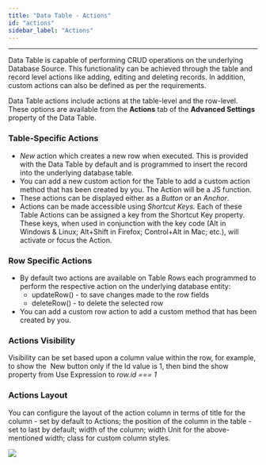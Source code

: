 ```yaml
---
title: "Data Table - Actions"
id: "actions"
sidebar_label: "Actions"
---
```

---
Data Table is capable of performing CRUD operations on the underlying Database Source. This functionality can be achieved through the table and record level actions like adding, editing and deleting records. In addition, custom actions can also be defined as per the requirements.

Data Table actions include actions at the table-level and the row-level. These options are available from the **Actions** tab of the **Advanced Settings** property of the Data Table.

### Table-Specific Actions

- _New_ action which creates a new row when executed. This is provided with the Data Table by default and is programmed to insert the record into the underlying database table.
- You can add a new custom action for the Table to add a custom action method that has been created by you. The Action will be a JS function.
- These actions can be displayed either as a _Button_ or an _Anchor_.
- Actions can be made accessible using _Shortcut Keys._ Each of these Table Actions can be assigned a key from the Shortcut Key property. These keys, when used in conjunction with the key code (Alt in Windows & Linux; Alt+Shift in Firefox; Control+Alt in Mac; etc.), will activate or focus the Action.

### Row Specific Actions

- By default two actions are available on Table Rows each programmed to perform the respective action on the underlying database entity:
    - updateRow() - to save changes made to the row fields
    - deleteRow() - to delete the selected row
- You can add a custom row action to add a custom method that has been created by you.

### Actions Visibility

Visibility can be set based upon a column value within the row, for example, to show the  New button only if the Id value is 1, then bind the show property from Use Expression to _row.id === 1_

### Actions Layout

You can configure the layout of the action column in terms of title for the column - set by default to Actions; the position of the column in the table - set to last by default; width of the column; width Unit for the above-mentioned width; class for custom column styles.

[![](/learn/assets/AS_actions.png?ver=20)](/learn/assets/AS_actions.png?ver=20)

